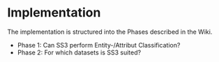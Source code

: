 # Implementation
The implementation is structured into the Phases described in the Wiki.

- Phase 1: Can SS3 perform Entity-/Attribut Classification?
- Phase 2: For which datasets is SS3 suited?
